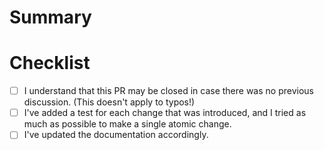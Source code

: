 <!-- Thanks for contributing to Uvicorn! 💚
Given this is a project maintained by volunteers, please read this template to not waste your time, or ours! 😁 -->

# Summary

<!-- Write a small summary about what is happening here. -->

# Checklist

- [ ] I understand that this PR may be closed in case there was no previous discussion. (This doesn't apply to typos!)
- [ ] I've added a test for each change that was introduced, and I tried as much as possible to make a single atomic change.
- [ ] I've updated the documentation accordingly.
